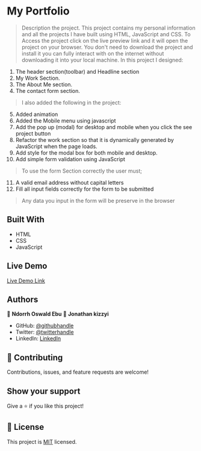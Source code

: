# My Portfolio

> Description the project.
> This project contains my personal information and all the projects I have built using HTML, JavaScript and CSS.
To Access the project click on the live preview link and it will open the project on your browser.
You don't need to download the project and install it you can fully interact with on the internet without downloading it into your local machine.
> In this project I designed:

1. The header section(toolbar) and Headline section
2. My Work Section.
3. The About Me section.
4. The contact form section.

>I also added the following in the project:
5. Added animation
6. Added the Mobile menu using javascript
7. Add the pop up (modal) for desktop and mobile when you click the see project button
8. Refactor the work section so that it is dynamically generated by JavaScript when the page loads.
9. Add style for the modal box for both mobile and desktop.
10. Add simple form validation using JavaScript

>To use the form Section correctly the user must;
11. A valid email address without capital letters
12. Fill all input fields correctly for the form to be submitted

>Any data you input in the form will be preserve  in the browser

## Built With

- HTML
- CSS
- JavaScript

## Live Demo
<a href="https://ndorrh.github.io/portfolio/">Live Demo Link</a>

## Authors

👤 **Ndorrh Oswald Ebu**
👤 **Jonathan kizzyi**

- GitHub: [@githubhandle](https://github.com/ndorrh)
- Twitter: [@twitterhandle](https://twitter.com/ndorrh)
- LinkedIn: [LinkedIn](https://www.linkedin.com/in/ndorrh-oswald-ebu-82ab02236/)

## 🤝 Contributing

Contributions, issues, and feature requests are welcome!

## Show your support

Give a ⭐️ if you like this project!

## 📝 License

This project is [MIT](./LICENSE) licensed.

